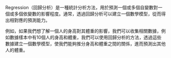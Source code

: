 Regression（回歸分析）是一種統計分析方法，用於預測一個或多個自變數對一個或多個依變數的影響程度。通常，透過回歸分析可以建立一個數學模型，從而得出相對應的預測能力。

例如，如果我們想了解一個人的身高對其體重的影響，我們可以收集相關數據，例如數據樣本中有10個人的身高和體重，我們可以使用回歸分析的方法，透過這些數據建立一個數學模型，使我們能夠推分身高和體重之間的關係，進而預測出其他人的體重。